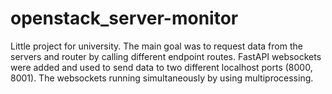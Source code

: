 # openstack_server-monitor
Little project for university. The main goal was to request data from the servers and router by calling different endpoint routes. FastAPI websockets were added and used to send data to two different localhost ports (8000, 8001). The websockets running simultaneously by using multiprocessing.
